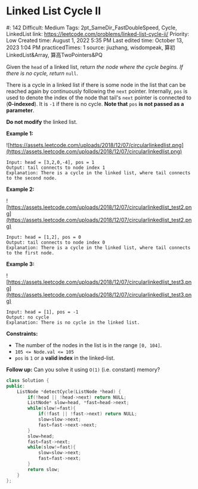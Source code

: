 # Linked List Cycle II

#: 142
Difficult: Medium
Tags: 2pt_SameDir_FastDoubleSpeed, Cycle, LinkedList
link: https://leetcode.com/problems/linked-list-cycle-ii/
Priority: Low
Created time: August 1, 2022 5:35 PM
Last edited time: October 13, 2023 1:04 PM
practicedTimes: 1
source: jiuzhang, wisdompeak, 算初LinkedList&Array, 算高TwoPointers&PQ

Given the `head` of a linked list, return *the node where the cycle begins. If there is no cycle, return* `null`.

There is a cycle in a linked list if there is some node in the list that can be reached again by continuously following the `next` pointer. Internally, `pos` is used to denote the index of the node that tail's `next` pointer is connected to (**0-indexed**). It is `-1` if there is no cycle. **Note that** `pos` **is not passed as a parameter**.

**Do not modify** the linked list.

**Example 1:**

![https://assets.leetcode.com/uploads/2018/12/07/circularlinkedlist.png](https://assets.leetcode.com/uploads/2018/12/07/circularlinkedlist.png)

```
Input: head = [3,2,0,-4], pos = 1
Output: tail connects to node index 1
Explanation: There is a cycle in the linked list, where tail connects to the second node.

```

**Example 2:**

![https://assets.leetcode.com/uploads/2018/12/07/circularlinkedlist_test2.png](https://assets.leetcode.com/uploads/2018/12/07/circularlinkedlist_test2.png)

```
Input: head = [1,2], pos = 0
Output: tail connects to node index 0
Explanation: There is a cycle in the linked list, where tail connects to the first node.

```

**Example 3:**

![https://assets.leetcode.com/uploads/2018/12/07/circularlinkedlist_test3.png](https://assets.leetcode.com/uploads/2018/12/07/circularlinkedlist_test3.png)

```
Input: head = [1], pos = -1
Output: no cycle
Explanation: There is no cycle in the linked list.

```

**Constraints:**

- The number of the nodes in the list is in the range `[0, 104]`.
- `105 <= Node.val <= 105`
- `pos` is `1` or a **valid index** in the linked-list.

**Follow up:** Can you solve it using `O(1)` (i.e. constant) memory?

```cpp
class Solution {
public:
    ListNode *detectCycle(ListNode *head) {
        if(!head || !head->next) return NULL;
        ListNode* slow=head, *fast=head->next;
        while(slow!=fast){
            if(!fast || !fast->next) return NULL;
            slow=slow->next;
            fast=fast->next->next;
        }
        slow=head;
        fast=fast->next;
        while(slow!=fast){
            slow=slow->next;
            fast=fast->next;
        }
        return slow;
    }
};
```